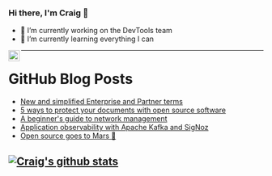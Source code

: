 ### Hi there, I'm Craig 👋

<!--
**CraigTeelFugro/CraigTeelFugro** is a ✨ _special_ ✨ repository because its `README.md` (this file) appears on your GitHub profile.

Here are some ideas to get you started:
-->

- 🔭 I’m currently working on the DevTools team
- 🌱 I’m currently learning everything I can

[<img align="left" alt="Craig Teel | LinkedIn" width="22px" src="https://cdn.jsdelivr.net/npm/simple-icons@v3/icons/linkedin.svg" />][linkedin]

---

# GitHub Blog Posts

<!-- BLOG-POST-LIST:START -->
- [New and simplified Enterprise and Partner terms](https://github.blog/2021-04-20-new-simplified-enterprise-and-partner-terms/)
- [5 ways to protect your documents with open source software](https://opensource.com/article/21/4/secure-documents-open-source)
- [A beginner&#039;s guide to network management](https://opensource.com/article/21/4/network-management)
- [Application observability with Apache Kafka and SigNoz](https://opensource.com/article/21/4/observability-apache-kafka-signoz)
- [Open source goes to Mars 🚀](https://github.blog/2021-04-19-open-source-goes-to-mars/)
<!-- BLOG-POST-LIST:END -->

## [![Craig's github stats](https://github-readme-stats.vercel.app/api?username=craigteelfugro)](https://github.com/anuraghazra/github-readme-stats)


[linkedin]: https://linkedin.com/in/craig-teel-b8786771
